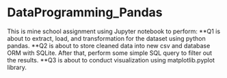 # DataProgramming_Pandas

This is mine school assignment using Jupyter notebook to perform:
**Q1 is about to extract, load, and transformation for the dataset using python pandas. 
**Q2 is about to store cleaned data into new csv and database ORM with SQLite. After that, perform some simple SQL query to filter out the results.
**Q3 is about to conduct visualization using matplotlib.pyplot library.


